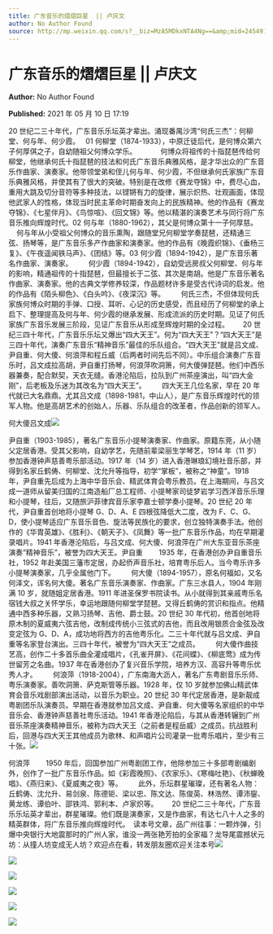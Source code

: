 ```yaml
---
title: 广东音乐的熠熠巨星  || 卢庆文
author: No Author Found
source: http://mp.weixin.qq.com/s?__biz=MzA5MDkxNTA4Ng==&amp;mid=2454911027&amp;idx=1&amp;sn=549122bf552fe0e45ef6dc9b4ff95a5d&amp;chksm=87a23052b0d5b944b51565ba8b4d803d62bb698ca6681f652ef277993d53189346e41fc89769&poc_token=HJ_Do2ejHyO-wNZGG8Q1S8FdPgy1YBBEob-nUEme
---
```


# 广东音乐的熠熠巨星 || 卢庆文

**Author:** No Author Found

**Published:** 2021 年 05 月 10 日 17:19

20 世纪二三十年代，广东音乐乐坛英才辈出。涌现番禺沙湾“何氏三杰”：何柳堂、何与年、何少霞。   01 何柳堂（1874-1933），中原迁徒后代，是何博众第六子何厚倛之子，自幼随祖父何博众学乐。            何博众将祖传的十指琵琶传给何柳堂，他继承何氏十指琵琶的技法和何氏广东音乐典雅风格，是才华出众的广东音乐作曲家、演奏家。他带领堂弟和侄儿何与年、何少霞，不但继承何氏家族广东音乐典雅风格，并使其有了很大的突破。特别是在改修《赛龙夺锦》中，费尽心血，重用大跳及切分音符等多种技法，以铿锵有力的旋律，展示炽热、壮观画面，体现他武家人的性格，体现当时民主革命时期奋发向上的民族精神。他的作品有《赛龙夺锦》、《七星伴月》、《鸟惊喧》、《回文锦》等。他以精湛的演奏艺术与同行将广东音乐推向辉煌时代。02 何与年（1880-1962），其父是何博众第十一子何厚慈。        何与年从小受祖父何博众的音乐熏陶，跟随堂兄何柳堂学奏琵琶，还精通三弦、扬琴等，是广东音乐多产作曲家和演奏家。他的作品有《晚霞织锦》、《垂杨三复》、《午夜遥闻铁马声》、《团结》等。03 何少霞（1894-1942），是广东音乐著名作曲家、演奏家。        何少霞（1894-1942），自幼受远房叔父何柳堂、何与年的影响，精通祖传的十指琵琶，但最擅长于二弦、其次是南胡。他是广东音乐著名作曲家、演奏家。他的古典文学修养较深，作品题材许多是受古代诗词的启发。他的作品有《陌头柳色》、《白头吟》、《夜深沉》等。        何氏三杰，不但体现何氏家族何博众时期的手弹、口授、耳听、心记的历史感受，而且经历了何柳堂的承上启下、整理提高及何与年、何少霞的继承发展、形成流派的历史时期。见证了何氏家族广东音乐发展三阶段，见证广东音乐从形成至辉煌时期的全过程。       20 世纪三四十年代，广东音乐乐坛又爆出“四大天王”。何为“四大天王”？“四大天王”是三四十年代，演奏广东音乐“精神音乐”最佳的乐队组合。“四大天王”就是吕文成、尹自重、何大傻、何浪萍和程丘威（后两者时间先后不同）。中乐组合演奏广东音乐时，吕文成拉高胡，尹自重打扬琴，何浪萍吹洞箫，何大傻弹琵琶。他们中西乐器兼奏，配合默契，天衣无缝。香港沦陷后，拉队到广州茶座演出，叫“四大金刚”，后老板及乐迷为其改名为“四大天王”。        四大天王几位名家，早在 20 年代就已大名鼎鼎。尤其吕文成（1898-1981，中山人），是广东音乐辉煌时代的领军人物。他是高胡艺术的创始人，乐器、乐队组合的改革者，作品创新的领军人。

何大傻吕文成![](https://mmbiz.qpic.cn/mmbiz_jpg/PJWG74pLsMagyfQjndcz2H1a1vVITGD3HkfyMWJGFJxqBWy7OboibcFqFM3jy7RC0n9UHPxpcDpDOFf5g0UBVew/640)

尹自重（1903-1985），著名广东音乐小提琴演奏家、作曲家。原籍东莞，从小随父定居香港。受其父影响，自幼学艺，先随前辈梁丽生学琴艺，1914 年（11 岁）参加香港钟声慈善粤乐部活动。1917 年（14 岁）进入香港琳琅幻境社音乐部，并得到名家丘鹤俦、何柳堂、沈允升等指导，初学“掌板”，被称之“神童”。1918 年，尹自重先后成为上海中华音乐会、精武体育会粤乐教员。在上海期间，与吕文成一道师从留美归国的江南造船厂总工程师、小提琴家司徒梦岩学习西洋音乐乐理和小提琴，往后，又随旅沪菲律宾音乐家李嘉士顿学奏小提琴。20 世纪 20 年代，尹自重首创地将小提琴 G、D、A、E 四根弦降低大二度，改为 F、C、G、D，使小提琴适应广东音乐音色、旋法等民族化的要求，创立独特演奏手法。他创作的《华胄英雄》、《胜利》、《朝天子》、《凤舞》等一批广东音乐作品，均在早期灌录唱片。1941 年香港沦陷后，与吕文成、何大傻、何浪萍在广州大东亚音乐茶座演奏“精神音乐”，被誉为四大天王。尹自重        1935 年，在香港创办尹自重音乐社，1952 年赴美国三藩市定居，办起侨声音乐社，培育粤乐后人。当今粤乐许多小提琴演奏家，几乎全属他门下。        何大傻（1894-1957），原名何福如，又名何泽文，诨名何大傻。著名广东音乐演奏家、作曲家。广东三水县人，1904 年刚满 10 岁，就随姐定居香港。1911 年进圣保罗书院读书。从小就得到其亲戚粤乐名宿钱大叔之关怀学乐，幸运地跟随何柳堂学琵琶。又得丘鹤俦的赏识和指点。他精通中西多种乐器，又熟习扬琴、吉他、爵士鼓。20 世纪 30 年代初，他首创地将原木制的夏威夷六弦吉他，改制成传统小三弦式的吉他，而且改用银质合金弦及改变定弦为 G、D、A，成功地将西方的吉他粤乐化。二三十年代就与吕文成、尹自重等名家登台演出。三四十年代，被誉为“四大天王”之成员。        何大傻作曲技艺高，创作二十多首乐曲全灌成唱片，《孔雀开屏》、《花间蝶》、《柳底莺》成为传世留芳之名曲。1937 年在香港创办了复兴音乐学院，培养方汉、高容升等粤乐优秀人才。        何浪萍（1918-2004），广东南海大沥人，著名广东粤剧音乐乐师、粤乐演奏家。善吹洞箫、萨克斯管等乐器。1928 年，仅 10 岁就参加佛山精武体育会音乐戏剧部演出活动，以音乐为职业。20 世纪 30 年代定居香港，是新靓成粤剧团乐队演奏员。早期在香港就参加吕文成、尹自重、何大傻等名家组织的中华音乐会、香港钟声慈善社粤乐活动。1941 年香港沦陷后，与其从香港转辗到广州音乐茶座演奏精神音乐，被称为四大天王（之前者是程岳威）之成员。抗战胜利后，回港与四大天王其他成员为歌林、和声唱片公司灌录一批粤乐唱片，至少有三十张。![](https://mmbiz.qpic.cn/mmbiz_jpg/PJWG74pLsMagyfQjndcz2H1a1vVITGD32ibYLFALFO7aATlhqsodRic18unejCZic1SOt6RA7qtUoQaGkdLew2ZSw/640)

何浪萍        1950 年后，回国参加广州粤剧团工作，他除参加三十多部粤剧编剧外，创作了一批广东音乐作品。如《彩霞晚照》、《农家乐》、《寒梅吐艳》、《秋蝉晚唱》、《燕归来》、《夏威夷之夜》等。        此外，乐坛群星璀璨，还有著名人物：丘鹤俦、沈允升、易剑泉、陈德钜、梁以忠、陈文达、陈俊英、林浩然、谭沛鋆、黄龙练、谭伯叶、邵铁鸿、郭利本、卢家炽等。       20 世纪二三十年代，广东音乐乐坛英才辈出，群星璀璨。他们既是演奏家，又是作曲家，有达七八十人之多的精英群体，将广东音乐推向辉煌时代。  读本号文章，品广州往事：一颗炸弹，引爆中央银行大地震那时的广州人家，谁没一两张艳芳拍的全家福？龙导尾震撼状元坊：从撞人坊变成无人坊？欢迎点在看，转发朋友圈欢迎关注本号![](https://mmbiz.qpic.cn/mmbiz_jpg/PJWG74pLsMagyfQjndcz2H1a1vVITGD3hE4ibUerdvj8QaEQIf0ytlb8mXqgvicC8thSFtaGEFNkWpcM2qibm7gFA/640)

![](https://mmbiz.qpic.cn/mmbiz_jpg/PJWG74pLsMagyfQjndcz2H1a1vVITGD3qPrehXofSCtkHAdjLacP2DbfgdX6dbP4z6WiboaP1vEHibfSDFKia3ATg/640)

![](https://mmbiz.qpic.cn/mmbiz_jpg/PJWG74pLsMagyfQjndcz2H1a1vVITGD3GmxqDZ9icsQZsWEibFxAFpNjbgvGHfrsyskElVXENPSGtkGqhyAD2iagQ/640)

![](https://mmbiz.qpic.cn/mmbiz/p6Vlqvia1Uicxyf6VB5RmPzHZYaSS8CCOrAotUV9epyXBKkuvYXD1Lce3T7dwSEdOL15LGQlaLkGTz2XnkhtAJ2w/640?wx_fmt=gif)

![](https://mmbiz.qpic.cn/mmbiz_jpg/PJWG74pLsMagyfQjndcz2H1a1vVITGD3phOf8Uf7DZMbOH8MhMw0t7zCicskou95vHRj3LdEbB2o2gBI3508wcg/640)

![](https://mmbiz.qpic.cn/mmbiz_jpg/PJWG74pLsMagyfQjndcz2H1a1vVITGD3NbYyhwrj4IQzCpRz3OQWpdBQ9UCdxGOPNADT7xPpNxdQJibX0icBwdTQ/640)
